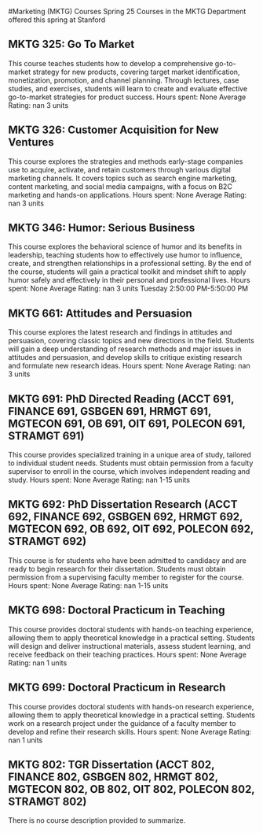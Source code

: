 #Marketing (MKTG) Courses Spring 25
Courses in the MKTG Department offered this spring at Stanford
## MKTG 325: Go To Market
This course teaches students how to develop a comprehensive go-to-market strategy for new products, covering target market identification, monetization, promotion, and channel planning. Through lectures, case studies, and exercises, students will learn to create and evaluate effective go-to-market strategies for product success.
Hours spent: None
Average Rating: nan
3 units
## MKTG 326: Customer Acquisition for New Ventures
This course explores the strategies and methods early-stage companies use to acquire, activate, and retain customers through various digital marketing channels. It covers topics such as search engine marketing, content marketing, and social media campaigns, with a focus on B2C marketing and hands-on applications.
Hours spent: None
Average Rating: nan
3 units
## MKTG 346: Humor: Serious Business
This course explores the behavioral science of humor and its benefits in leadership, teaching students how to effectively use humor to influence, create, and strengthen relationships in a professional setting. By the end of the course, students will gain a practical toolkit and mindset shift to apply humor safely and effectively in their personal and professional lives.
Hours spent: None
Average Rating: nan
3 units
Tuesday 2:50:00 PM-5:50:00 PM
## MKTG 661: Attitudes and Persuasion
This course explores the latest research and findings in attitudes and persuasion, covering classic topics and new directions in the field. Students will gain a deep understanding of research methods and major issues in attitudes and persuasion, and develop skills to critique existing research and formulate new research ideas.
Hours spent: None
Average Rating: nan
3 units
## MKTG 691: PhD Directed Reading (ACCT 691, FINANCE 691, GSBGEN 691, HRMGT 691, MGTECON 691, OB 691, OIT 691, POLECON 691, STRAMGT 691)
This course provides specialized training in a unique area of study, tailored to individual student needs. Students must obtain permission from a faculty supervisor to enroll in the course, which involves independent reading and study.
Hours spent: None
Average Rating: nan
1-15 units
## MKTG 692: PhD Dissertation Research (ACCT 692, FINANCE 692, GSBGEN 692, HRMGT 692, MGTECON 692, OB 692, OIT 692, POLECON 692, STRAMGT 692)
This course is for students who have been admitted to candidacy and are ready to begin research for their dissertation. Students must obtain permission from a supervising faculty member to register for the course.
Hours spent: None
Average Rating: nan
1-15 units
## MKTG 698: Doctoral Practicum in Teaching
This course provides doctoral students with hands-on teaching experience, allowing them to apply theoretical knowledge in a practical setting. Students will design and deliver instructional materials, assess student learning, and receive feedback on their teaching practices.
Hours spent: None
Average Rating: nan
1 units
## MKTG 699: Doctoral Practicum in Research
This course provides doctoral students with hands-on research experience, allowing them to apply theoretical knowledge in a practical setting. Students work on a research project under the guidance of a faculty member to develop and refine their research skills.
Hours spent: None
Average Rating: nan
1 units
## MKTG 802: TGR Dissertation (ACCT 802, FINANCE 802, GSBGEN 802, HRMGT 802, MGTECON 802, OB 802, OIT 802, POLECON 802, STRAMGT 802)
There is no course description provided to summarize.